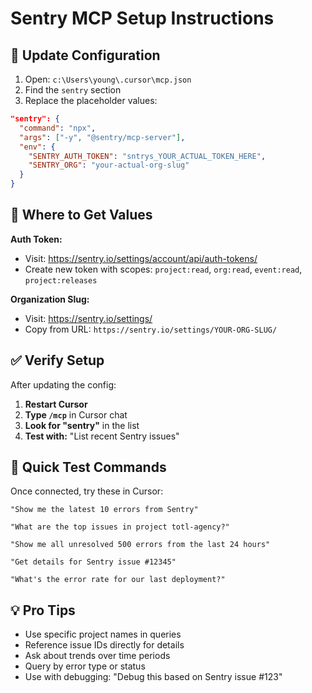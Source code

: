 # Sentry MCP Setup Instructions

## 📝 Update Configuration

1. Open: `c:\Users\young\.cursor\mcp.json`
2. Find the `sentry` section
3. Replace the placeholder values:

```json
"sentry": {
  "command": "npx",
  "args": ["-y", "@sentry/mcp-server"],
  "env": {
    "SENTRY_AUTH_TOKEN": "sntrys_YOUR_ACTUAL_TOKEN_HERE",
    "SENTRY_ORG": "your-actual-org-slug"
  }
}
```

## 🔑 Where to Get Values

**Auth Token:**
- Visit: https://sentry.io/settings/account/api/auth-tokens/
- Create new token with scopes: `project:read`, `org:read`, `event:read`, `project:releases`

**Organization Slug:**
- Visit: https://sentry.io/settings/
- Copy from URL: `https://sentry.io/settings/YOUR-ORG-SLUG/`

## ✅ Verify Setup

After updating the config:

1. **Restart Cursor**
2. **Type `/mcp`** in Cursor chat
3. **Look for "sentry"** in the list
4. **Test with:** "List recent Sentry issues"

## 🚀 Quick Test Commands

Once connected, try these in Cursor:

```
"Show me the latest 10 errors from Sentry"

"What are the top issues in project totl-agency?"

"Show me all unresolved 500 errors from the last 24 hours"

"Get details for Sentry issue #12345"

"What's the error rate for our last deployment?"
```

## 💡 Pro Tips

- Use specific project names in queries
- Reference issue IDs directly for details
- Ask about trends over time periods
- Query by error type or status
- Use with debugging: "Debug this based on Sentry issue #123"


